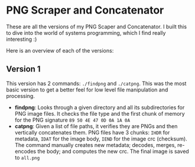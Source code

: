 # PNG Scraper and Concatenator
These are all the versions of my PNG Scaper and Concatenator. I built this to dive into the world of systems programming, which I find really interesting :)

Here is an overview of each of the versions:

## Version 1
This version has 2 commands: `./findpng` and `./catpng`. This was the most basic version to get a better feel for low level file manipulation and processing.
- **findpng**: Looks through a given directory and all its subdirectories for PNG image files. It checks the file type and the first chunk of memory for the PNG signature `89 50 4E 47 0D 0A 1A 0A`
- **catpng**: Given a list of file paths, it verifies they are PNGs and then vertically concatenates them. PNG files have 3 chunks: `IHDR` for metadata, `IDAT` for the image body, `IEND` for the image crc (checksum). The command manually creates new metadata; decodes, merges, re-encodes the body; and computes the new crc. The final image is saved to `all.png`
